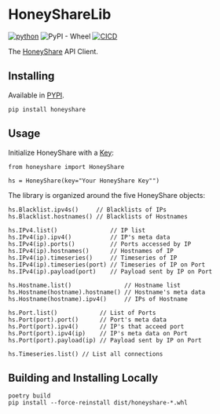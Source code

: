 # HoneyShareLib

[![python](https://img.shields.io/badge/Python-3.9-3776AB.svg?style=flat&logo=python&logoColor=white)](https://www.python.org)
![PyPI - Wheel](https://img.shields.io/pypi/wheel/honeyshare)
[![CICD](https://github.com/HoneyShare/HoneyShareLib/actions/workflows/cicd.yml/badge.svg)](https://github.com/HoneyShare/HoneyShareLib/actions/workflows/cicd.yml)

The [HoneyShare](https://honeyshare.live/) API Client.

## Installing

Available in [PYPI](https://pypi.org/project/honeyshare/).

    pip install honeyshare

## Usage

Initialize HoneyShare with a [Key](https://honeyshare.live/licenses):

    from honeyshare import HoneyShare

    hs = HoneyShare(key="Your HoneyShare Key"")

The library is organized around the five HoneyShare objects:

    hs.Blacklist.ipv4s()     // Blacklists of IPs
    hs.Blacklist.hostnames() // Blacklists of Hostnames

    hs.IPv4.list()               // IP list
    hs.IPv4(ip).ipv4()           // IP's meta data
    hs.IPv4(ip).ports()          // Ports accessed by IP
    hs.IPv4(ip).hostnames()      // Hostnames of IP
    hs.IPv4(ip).timeseries()     // Timeseries of IP
    hs.IPv4(ip).timeseries(port) // Timeseries of IP on Port
    hs.IPv4(ip).payload(port)    // Payload sent by IP on Port

    hs.Hostname.list()               // Hostname list
    hs.Hostname(hostname).hostname() // Hostname's meta data
    hs.Hostname(hostname).ipv4()     // IPs of Hostname

    hs.Port.list()            // List of Ports
    hs.Port(port).port()      // Port's meta data
    hs.Port(port).ipv4()      // IP's that acceed port
    hs.Port(port).ipv4(ip)    // IP's meta data on Port
    hs.Port(port).payload(ip) // Payload sent by IP on Port

    hs.Timeseries.list() // List all connections

## Building and Installing Locally

    poetry build
    pip install --force-reinstall dist/honeyshare-*.whl
